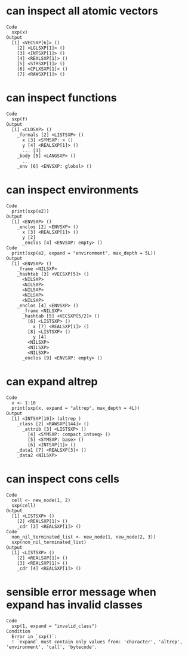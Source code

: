 # can inspect all atomic vectors

    Code
      sxp(x)
    Output
      [1] <VECSXP[6]> ()
        [2] <LGLSXP[1]> ()
        [3] <INTSXP[1]> ()
        [4] <REALSXP[1]> ()
        [5] <STRSXP[1]> ()
        [6] <CPLXSXP[1]> ()
        [7] <RAWSXP[1]> ()

# can inspect functions

    Code
      sxp(f)
    Output
      [1] <CLOSXP> ()
        _formals [2] <LISTSXP> ()
          x [3] <SYMSXP: > ()
          y [4] <REALSXP[1]> ()
          ... [3]
        _body [5] <LANGSXP> ()
          ...
        _env [6] <ENVSXP: global> ()

# can inspect environments

    Code
      print(sxp(e2))
    Output
      [1] <ENVSXP> ()
        _enclos [2] <ENVSXP> ()
          x [3] <REALSXP[1]> ()
          y [2]
          _enclos [4] <ENVSXP: empty> ()
    Code
      print(sxp(e2, expand = "environment", max_depth = 5L))
    Output
      [1] <ENVSXP> ()
        _frame <NILSXP>
        _hashtab [3] <VECSXP[5]> ()
          <NILSXP>
          <NILSXP>
          <NILSXP>
          <NILSXP>
          <NILSXP>
        _enclos [4] <ENVSXP> ()
          _frame <NILSXP>
          _hashtab [5] <VECSXP[5/2]> ()
            [6] <LISTSXP> ()
              x [7] <REALSXP[1]> ()
            [8] <LISTSXP> ()
              y [4]
            <NILSXP>
            <NILSXP>
            <NILSXP>
          _enclos [9] <ENVSXP: empty> ()

# can expand altrep

    Code
      x <- 1:10
      print(sxp(x, expand = "altrep", max_depth = 4L))
    Output
      [1] <INTSXP[10]> (altrep )
        _class [2] <RAWSXP[144]> ()
          _attrib [3] <LISTSXP> ()
            [4] <SYMSXP: compact_intseq> ()
            [5] <SYMSXP: base> ()
            [6] <INTSXP[1]> ()
        _data1 [7] <REALSXP[3]> ()
        _data2 <NILSXP>

# can inspect cons cells

    Code
      cell <- new_node(1, 2)
      sxp(cell)
    Output
      [1] <LISTSXP> ()
        [2] <REALSXP[1]> ()
        _cdr [3] <REALSXP[1]> ()
    Code
      non_nil_terminated_list <- new_node(1, new_node(2, 3))
      sxp(non_nil_terminated_list)
    Output
      [1] <LISTSXP> ()
        [2] <REALSXP[1]> ()
        [3] <REALSXP[1]> ()
        _cdr [4] <REALSXP[1]> ()

# sensible error message when expand has invalid classes

    Code
      sxp(1, expand = "invalid_class")
    Condition
      Error in `sxp()`:
      ! `expand` must contain only values from: 'character', 'altrep', 'environment', 'call', 'bytecode'.

